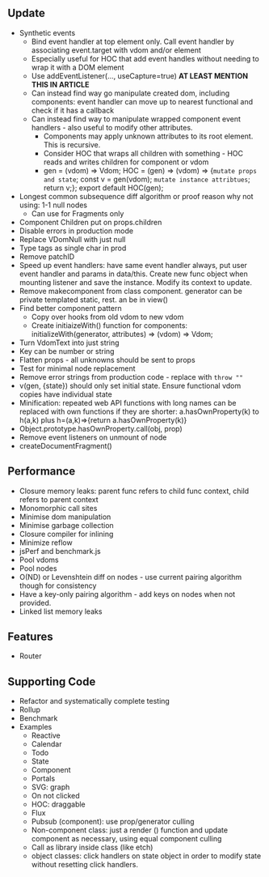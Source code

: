 
## Update
- Synthetic events
    - Bind event handler at top element only. Call event handler by associating event.target with vdom and/or element
    - Especially useful for HOC that add event handles without needing to wrap it with a DOM element
    - Use addEventListener(..., useCapture=true)    **AT LEAST MENTION THIS IN ARTICLE**
    - Can instead find way go manipulate created dom, including components: event handler can move up to nearest functional and check if it has a callback
    - Can instead find way to manipulate wrapped component event handlers - also useful to modify other attributes.
        - Components may apply unknown attributes to its root element. This is recursive.
        - Consider HOC that wraps all children with something - HOC reads and writes children for component or vdom
        - gen = (vdom) => Vdom; HOC = (gen) => (vdom) => {`mutate props and state`; const v = gen(vdom); `mutate instance attribtues`; return v;}; export default HOC(gen);
- Longest common subsequence diff algorithm or proof reason why not using: 1-1 null nodes
    - Can use for Fragments only
- Component Children put on props.children
- Disable errors in production mode
- Replace VDomNull with just null
- Type tags as single char in prod
- Remove patchID
- Speed up event handlers: have same event handler always, put user event handler and params in data/this. Create new func object when mounting listener and save the instance. Modify its context to update.
- Remove makecomponent from class component. generator can be private templated static, rest. an be in view()
- Find better component pattern
    - Copy over hooks from old vdom to new vdom
    - Create initiaizeWith() function for components: initializeWith(generator, attributes) => (vdom) => Vdom;
- Turn VdomText into just string
- Key can be number or string
- Flatten props - all unknowns should be sent to props
- Test for minimal node replacement
- Remove error strings from production code - replace with `throw ""`
- v(gen, {state}) should only set initial state. Ensure functional vdom copies have individual state
- Minification: repeated web API functions with long names can be replaced with own functions if they are shorter: a.hasOwnProperty(k) to h(a,k) plus h=(a,k)=>{return a.hasOwnProperty(k)}
- Object.prototype.hasOwnProperty.call(obj, prop)
- Remove event listeners on unmount of node
- createDocumentFragment()

## Performance
- Closure memory leaks: parent func refers to child func context, child refers to parent context
- Monomorphic call sites
- Minimise dom manipulation
- Minimise garbage collection
- Closure compiler for inlining
- Minimize reflow
- jsPerf and benchmark.js
- Pool vdoms
- Pool nodes
- O(ND) or Levenshtein diff on nodes - use current pairing algorithm though for consistency
- Have a key-only pairing algorithm - add keys on nodes when not provided.
- Linked list memory leaks

## Features
- Router

## Supporting Code
- Refactor and systematically complete testing
- Rollup
- Benchmark
- Examples
    - Reactive
    - Calendar
    - Todo
    - State
    - Component
    - Portals
    - SVG: graph
    - On not clicked
    - HOC: draggable
    - Flux
    - Pubsub (component): use prop/generator culling
    - Non-component class: just a render () function and update component as necessary, using equal component culling
    - Call as library inside class (like etch)
    - object classes: click handlers on state object in order to modify state without resetting click handlers.
